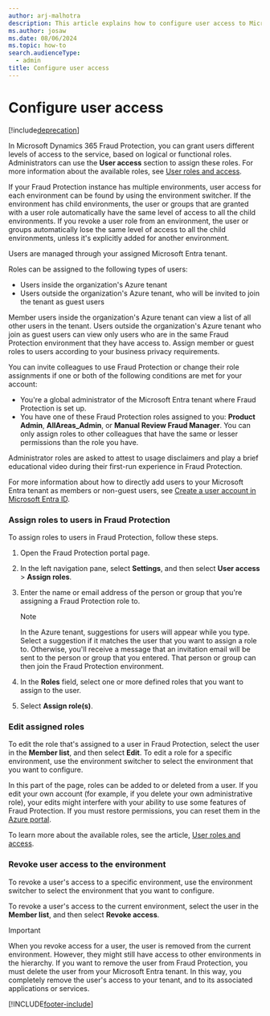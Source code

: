 ```yaml
---
author: arj-malhotra
description: This article explains how to configure user access to Microsoft Dynamics 365 Fraud Protection.
ms.author: josaw
ms.date: 08/06/2024
ms.topic: how-to
search.audienceType:
  - admin
title: Configure user access
---
```


# Configure user access

[!include[deprecation](includes/deprecation.md)]

In Microsoft Dynamics 365 Fraud Protection, you can grant users different levels of access to the service, based on logical or functional roles. Administrators can use the **User access** section to assign these roles. For more information about the available roles, see [User roles and access](user-roles-access.md).

If your Fraud Protection instance has multiple environments, user access for each environment can be found by using the environment switcher. If the environment has child environments, the user or groups that are granted with a user role automatically have the same level of access to all the child environments. If you revoke a user role from an environment, the user or groups automatically lose the same level of access to all the child environments, unless it's explicitly added for another environment. 

Users are managed through your assigned Microsoft Entra tenant.

Roles can be assigned to the following types of users:

- Users inside the organization's Azure tenant
- Users outside the organization's Azure tenant, who will be invited to join the tenant as guest users

Member users inside the organization's Azure tenant can view a list of all other users in the tenant. Users outside the organization's Azure tenant who join as guest users can view only users who are in the same Fraud Protection environment that they have access to. Assign member or guest roles to users according to your business privacy requirements.

You can invite colleagues to use Fraud Protection or change their role assignments if one or both of the following conditions are met for your account:

- You're a global administrator of the Microsoft Entra tenant where Fraud Protection is set up. 
- You have one of these Fraud Protection roles assigned to you: **Product Admin**, **AllAreas_Admin**, or **Manual Review Fraud Manager**. You can only assign roles to other colleagues that have the same or lesser permissions than the role you have.

Administrator roles are asked to attest to usage disclaimers and play a brief educational video during their first-run experience in Fraud Protection.

For more information about how to directly add users to your Microsoft Entra tenant as members or non-guest users, see [Create a user account in Microsoft Entra ID](/azure/active-directory/manage-apps/add-application-portal-assign-users#create-a-user-account).

### Assign roles to users in Fraud Protection

To assign roles to users in Fraud Protection, follow these steps.

1. Open the Fraud Protection portal page.
2. In the left navigation pane, select **Settings**, and then select **User access** > **Assign roles**.
3. Enter the name or email address of the person or group that you're assigning a Fraud Protection role to.

    > [!NOTE]
    > In the Azure tenant, suggestions for users will appear while you type. Select a suggestion if it matches the user that you want to assign a role to. Otherwise, you'll receive a message that an invitation email will be sent to the person or group that you entered. That person or group can then join the Fraud Protection environment.

4. In the **Roles** field, select one or more defined roles that you want to assign to the user.
5. Select **Assign role(s)**.

### Edit assigned roles

To edit the role that's assigned to a user in Fraud Protection, select the user in the **Member list**, and then select **Edit**. To edit a role for a specific environment, use the environment switcher to select the environment that you want to configure. 

In this part of the page, roles can be added to or deleted from a user. If you edit your own account (for example, if you delete your own administrative role), your edits might interfere with your ability to use some features of Fraud Protection. If you must restore permissions, you can reset them in the [Azure portal](https://portal.azure.com/#home).

To learn more about the available roles, see the article, [User roles and access](user-roles-access.md).

### Revoke user access to the environment

To revoke a user's access to a specific environment, use the environment switcher to select the environment that you want to configure. 

To revoke a user's access to the current environment, select the user in the **Member list**, and then select **Revoke access**.

> [!IMPORTANT]
> When you revoke access for a user, the user is removed from the current environment. However, they might still have access to other environments in the hierarchy. If you want to remove the user from Fraud Protection, you must delete the user from your Microsoft Entra tenant. In this way, you completely remove the user's access to your tenant, and to its associated applications or services.

[!INCLUDE[footer-include](includes/footer-banner.md)]
